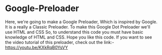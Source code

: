 # Google-Preloader
Here, we're going to make a Google Preloader, Which is inspired by Google. It is a really a Classic Preloader. To make this Google Dot Preloader we'll use HTML and CSS So, to understand this code you must have basic knowledge of HTML and CSS. Hope you like this code. If you want to see the video tutorial of this preloader, check out the link:- https://youtu.be/KXkRqB0YsVY
